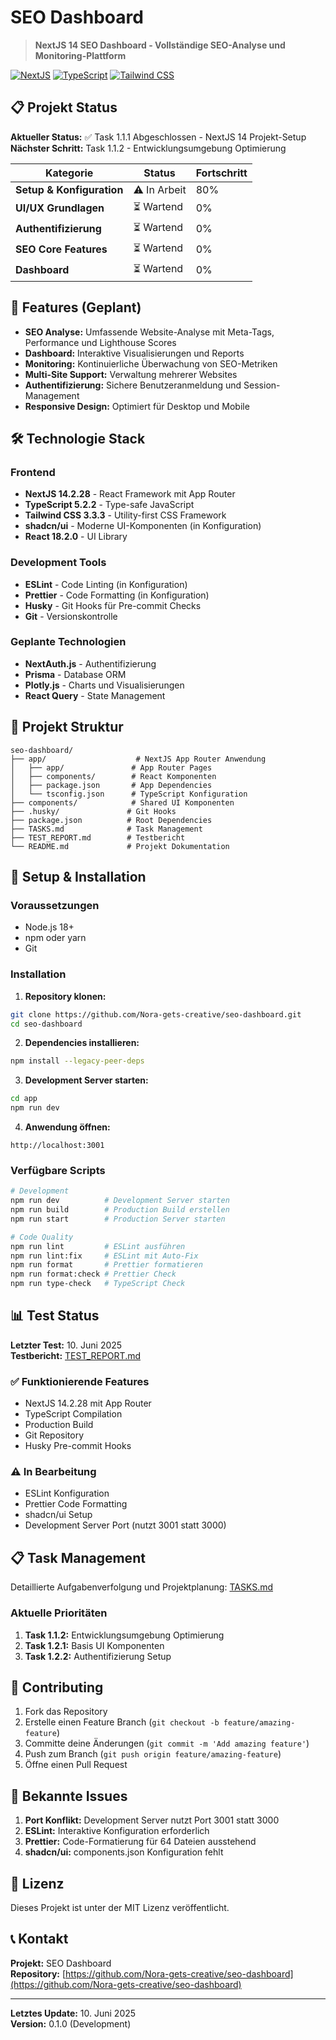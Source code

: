 # SEO Dashboard

> **NextJS 14 SEO Dashboard - Vollständige SEO-Analyse und Monitoring-Plattform**

[![NextJS](https://img.shields.io/badge/Next.js-14.2.28-black?logo=next.js)](https://nextjs.org/)
[![TypeScript](https://img.shields.io/badge/TypeScript-5.2.2-blue?logo=typescript)](https://www.typescriptlang.org/)
[![Tailwind CSS](https://img.shields.io/badge/Tailwind_CSS-3.3.3-38B2AC?logo=tailwind-css)](https://tailwindcss.com/)

## 📋 Projekt Status

**Aktueller Status:** ✅ Task 1.1.1 Abgeschlossen - NextJS 14 Projekt-Setup  
**Nächster Schritt:** Task 1.1.2 - Entwicklungsumgebung Optimierung

| Kategorie | Status | Fortschritt |
|-----------|--------|-------------|
| **Setup & Konfiguration** | ⚠️ In Arbeit | 80% |
| **UI/UX Grundlagen** | ⏳ Wartend | 0% |
| **Authentifizierung** | ⏳ Wartend | 0% |
| **SEO Core Features** | ⏳ Wartend | 0% |
| **Dashboard** | ⏳ Wartend | 0% |

## 🚀 Features (Geplant)

- **SEO Analyse:** Umfassende Website-Analyse mit Meta-Tags, Performance und Lighthouse Scores
- **Dashboard:** Interaktive Visualisierungen und Reports
- **Monitoring:** Kontinuierliche Überwachung von SEO-Metriken
- **Multi-Site Support:** Verwaltung mehrerer Websites
- **Authentifizierung:** Sichere Benutzeranmeldung und Session-Management
- **Responsive Design:** Optimiert für Desktop und Mobile

## 🛠️ Technologie Stack

### Frontend
- **NextJS 14.2.28** - React Framework mit App Router
- **TypeScript 5.2.2** - Type-safe JavaScript
- **Tailwind CSS 3.3.3** - Utility-first CSS Framework
- **shadcn/ui** - Moderne UI-Komponenten (in Konfiguration)
- **React 18.2.0** - UI Library

### Development Tools
- **ESLint** - Code Linting (in Konfiguration)
- **Prettier** - Code Formatting (in Konfiguration)
- **Husky** - Git Hooks für Pre-commit Checks
- **Git** - Versionskontrolle

### Geplante Technologien
- **NextAuth.js** - Authentifizierung
- **Prisma** - Database ORM
- **Plotly.js** - Charts und Visualisierungen
- **React Query** - State Management

## 📁 Projekt Struktur

```
seo-dashboard/
├── app/                    # NextJS App Router Anwendung
│   ├── app/               # App Router Pages
│   ├── components/        # React Komponenten
│   ├── package.json       # App Dependencies
│   └── tsconfig.json      # TypeScript Konfiguration
├── components/            # Shared UI Komponenten
├── .husky/               # Git Hooks
├── package.json          # Root Dependencies
├── TASKS.md              # Task Management
├── TEST_REPORT.md        # Testbericht
└── README.md             # Projekt Dokumentation
```

## 🔧 Setup & Installation

### Voraussetzungen
- Node.js 18+ 
- npm oder yarn
- Git

### Installation

1. **Repository klonen:**
```bash
git clone https://github.com/Nora-gets-creative/seo-dashboard.git
cd seo-dashboard
```

2. **Dependencies installieren:**
```bash
npm install --legacy-peer-deps
```

3. **Development Server starten:**
```bash
cd app
npm run dev
```

4. **Anwendung öffnen:**
```
http://localhost:3001
```

### Verfügbare Scripts

```bash
# Development
npm run dev          # Development Server starten
npm run build        # Production Build erstellen
npm run start        # Production Server starten

# Code Quality
npm run lint         # ESLint ausführen
npm run lint:fix     # ESLint mit Auto-Fix
npm run format       # Prettier formatieren
npm run format:check # Prettier Check
npm run type-check   # TypeScript Check
```

## 📊 Test Status

**Letzter Test:** 10. Juni 2025  
**Testbericht:** [TEST_REPORT.md](./TEST_REPORT.md)

### ✅ Funktionierende Features
- NextJS 14.2.28 mit App Router
- TypeScript Compilation
- Production Build
- Git Repository
- Husky Pre-commit Hooks

### ⚠️ In Bearbeitung
- ESLint Konfiguration
- Prettier Code Formatting
- shadcn/ui Setup
- Development Server Port (nutzt 3001 statt 3000)

## 📋 Task Management

Detaillierte Aufgabenverfolgung und Projektplanung: [TASKS.md](./TASKS.md)

### Aktuelle Prioritäten
1. **Task 1.1.2:** Entwicklungsumgebung Optimierung
2. **Task 1.2.1:** Basis UI Komponenten
3. **Task 1.2.2:** Authentifizierung Setup

## 🤝 Contributing

1. Fork das Repository
2. Erstelle einen Feature Branch (`git checkout -b feature/amazing-feature`)
3. Committe deine Änderungen (`git commit -m 'Add amazing feature'`)
4. Push zum Branch (`git push origin feature/amazing-feature`)
5. Öffne einen Pull Request

## 📝 Bekannte Issues

1. **Port Konflikt:** Development Server nutzt Port 3001 statt 3000
2. **ESLint:** Interaktive Konfiguration erforderlich
3. **Prettier:** Code-Formatierung für 64 Dateien ausstehend
4. **shadcn/ui:** components.json Konfiguration fehlt

## 📄 Lizenz

Dieses Projekt ist unter der MIT Lizenz veröffentlicht.

## 📞 Kontakt

**Projekt:** SEO Dashboard  
**Repository:** [https://github.com/Nora-gets-creative/seo-dashboard](https://github.com/Nora-gets-creative/seo-dashboard)

---

**Letztes Update:** 10. Juni 2025  
**Version:** 0.1.0 (Development)
